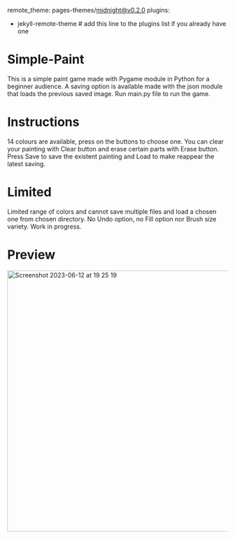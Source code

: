remote_theme: pages-themes/midnight@v0.2.0
plugins:
- jekyll-remote-theme # add this line to the plugins list if you already have one
# Simple-Paint
This is a simple paint game made with Pygame module in Python for a beginner audience. A saving option is available made with the json module that loads the previous saved image.
Run main.py file to run the game. 

# Instructions
14 colours are available, press on the buttons to choose one. You can clear your painting with Clear button and erase certain parts with Erase button. 
Press Save to save the existent painting and Load to make reappear the latest saving. 

# Limited
Limited range of colors and cannot save multiple files and load a chosen one from chosen directory. 
No Undo option, no Fill option nor Brush size variety. 
Work in progress.

# Preview
<img width="596" alt="Screenshot 2023-06-12 at 19 25 19" src="https://github.com/ccaglaa/Simple-Paint/assets/126245553/6626face-3772-4ac3-9fef-aa610a3eee4e">
